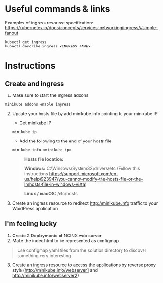 # Useful commands & links

Examples of ingress resource specification:
https://kubernetes.io/docs/concepts/services-networking/ingress/#simple-fanout

```
kubectl get ingress
kubectl describe ingress <INGRESS_NAME>
```

# Instructions


## Create and ingress
1. Make sure to start the ingress addons
```
minikube addons enable ingress
```
2. Update your hosts file by add minikube.info pointing to your minikube IP
	* Get minikube IP
	```
    minikube ip
    ```
    * Add the following to the end of your hosts file
    ```
    minikube.info <minikube_ip>
    ```
    > __Hosts file location:__
    > 
    > __Windows:__ C:\Windows\System32\drivers\etc (Follow this instructions https://support.microsoft.com/en-us/help/923947/you-cannot-modify-the-hosts-file-or-the-lmhosts-file-in-windows-vista)
    > 
    > __Linux / macOS:__ /etc/hosts


3. Create an ingress resource to redirect http://minikube.info traffic to your WordPress application



## I'm feeling lucky
1. Create 2 Deployments of NGINX web server
2. Make the index.html to be represented as configmap
>Use configmap yaml files from the solution directory to discover something very interesting
3. Create an ingress resource to access the applications by reverse proxy style (http://minikube.info/webserver1 and http://minikube.info/webserver2)
